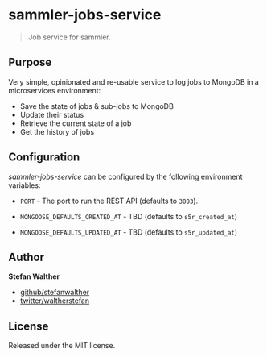 # sammler-jobs-service

> Job service for sammler.

## Purpose
Very simple, opinionated and re-usable service to log jobs to MongoDB in a microservices environment:

- Save the state of jobs & sub-jobs to MongoDB
- Update their status
- Retrieve the current state of a job
- Get the history of jobs

## Configuration
_sammler-jobs-service_ can be configured by the following environment variables:

- `PORT` - The port to run the REST API (defaults to `3003`).

- `MONGOOSE_DEFAULTS_CREATED_AT` - TBD (defaults to `s5r_created_at`)
- `MONGOOSE_DEFAULTS_UPDATED_AT` - TBD (defaults to `s5r_updated_at`)

## Author
**Stefan Walther**

* [github/stefanwalther](https://github.com/stefanwalther)
* [twitter/waltherstefan](http://twitter.com/waltherstefan)

## License
Released under the MIT license.


